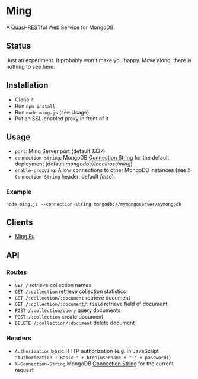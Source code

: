Ming
====

A Quasi-RESTful Web Service for MongoDB.

Status
------

Just an experiment. It probably won't make you happy. Move along, there is nothing to see here.

Installation
------------

- Clone it
- Run `npm install`
- Run `node ming.js` (see Usage)
- Put an SSL-enabled proxy in front of it

Usage
-----

- `port`: Ming Server port (default *1337*)
- `connection-string`: MongoDB [Connection String](http://docs.mongodb.org/manual/reference/connection-string/) for the default deployment (default *mongodb://localhost/ming*)
- `enable-proxying`: Allow connections to other MongoDB instances (see `X-Connection-String` header, default *false*).

### Example

    node ming.js --connection-string mongodb://mymongoserver/mymongodb

Clients
-------

- [Ming Fu](https://bitbucket.org/agrueneberg/ming-fu)

API
---

### Routes

- `GET /` retrieve collection names
- `GET /:collection` retrieve collection statistics
- `GET /:collection/:document` retrieve document
- `GET /:collection/:document/:field` retrieve field of document
- `POST /:collection/query` query documents
- `POST /:collection` create document
- `DELETE /:collection/:document` delete document

### Headers

- `Authorization` basic HTTP authorization (e.g. in JavaScript `"Authorization : Basic " + btoa(username + ":" + password)`)
- `X-Connection-String` MongoDB [Connection String](http://docs.mongodb.org/manual/reference/connection-string/) for the current request
